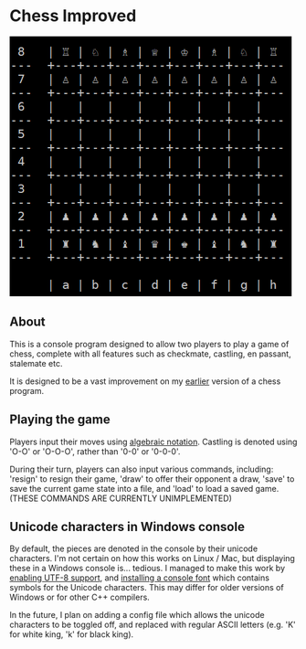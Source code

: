 # Chess Improved

![game](docs/images/game.png)

## About

This is a console program designed to allow two players to play a game of chess, complete with all features such as checkmate, castling, en passant, stalemate etc.

It is designed to be a vast improvement on my [earlier](https://github.com/swiderskis/chess) version of a chess program.

## Playing the game

Players input their moves using [algebraic notation](https://en.wikipedia.org/wiki/Algebraic_notation_(chess)).
Castling is denoted using 'O-O' or 'O-O-O', rather than '0-0' or '0-0-0'.

During their turn, players can also input various commands, including: 'resign' to resign their game, 'draw' to offer their opponent a draw, 'save' to save the current game state into a file, and 'load' to load a saved game.
(THESE COMMANDS ARE CURRENTLY UNIMPLEMENTED)

## Unicode characters in Windows console

By default, the pieces are denoted in the console by their unicode characters.
I'm not certain on how this works on Linux / Mac, but displaying these in a Windows console is... tedious.
I managed to make this work by [enabling UTF-8 support](https://stackoverflow.com/questions/7432545/change-codepage-in-cmd-permanently), and [installing a console font](https://stackoverflow.com/questions/27483800/displaying-unicode-chess-pieces-in-windows-console) which contains symbols for the Unicode characters.
This may differ for older versions of Windows or for other C++ compilers.

In the future, I plan on adding a config file which allows the unicode characters to be toggled off, and replaced with regular ASCII letters (e.g. 'K' for white king, 'k' for black king).